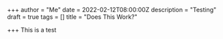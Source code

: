 +++
author = "Me"
date = 2022-02-12T08:00:00Z
description = "Testing"
draft = true
tags = []
title = "Does This Work?"

+++
This is a test